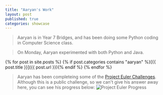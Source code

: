 ```yaml
---
title: "Aaryan's Work"
layout: post
published: true
categories: showcase
---
```


> Aaryan is in Year 7 Bridges, and has been doing some Python coding in Computer Science class.

> On Monday, Aaryan experimented with both Python and Java.

{% for post in site.posts %}
{% if post.categories contains "aaryan" %}[{{ post.title }}]({{ post.url }}){% endif %}
{% endfor %}

> Aaryan has been completeing some of the [Project Euler Challenges](http://projecteuler.net/problems/). Although this is a public challenge, so we can't give his answer away here, you can see his progress below: ![Project Euler Progress](http://projecteuler.net/profile/aaryan23.png)